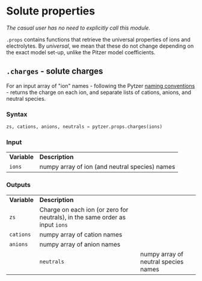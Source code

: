 # Solute properties

*The casual user has no need to explicitly call this module.*

`.props` contains functions that retrieve the universal properties of ions and electrolytes. By *universal*, we mean that these do not change depending on the exact model set-up, unlike the Pitzer model coefficients.


## `.charges` - solute charges

For an input array of "ion" names - following the Pytzer [naming conventions](../../name-conventions) - returns the charge on each ion, and separate lists of cations, anions, and neutral species.

### Syntax

```python
zs, cations, anions, neutrals = pytzer.props.charges(ions)
```

### Input

<table><tr>

<td><strong>Variable</strong></td>
<td><strong>Description</strong></td>

</tr><tr>

<td><code>ions</code></td>
<td>numpy array of ion (and neutral species) names</td>

</tr></table>

### Outputs

<table><tr>

<td><strong>Variable</strong></td>
<td><strong>Description</strong></td>

</tr><tr>

<td><code>zs</code></td>
<td>Charge on each ion (or zero for neutrals), in the same order as input <code>ions</code></td>

</tr><tr>

<td><code>cations</code></td>
<td>numpy array of cation names</td>

</tr><tr>

<td><code>anions</code></td>
<td>numpy array of anion names</td>

</tr><td>

<td><code>neutrals</code></td>
<td>numpy array of neutral species names</td>

</tr></table>
